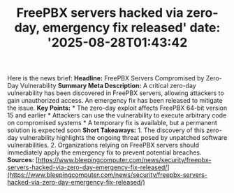﻿---
title: "FreePBX servers hacked via zero-day, emergency fix released'
date: '2025-08-28T01:43:42"
category: "Markets"
summary: ""
slug: "freepbx servers hacked via zeroday emergency fix released"
source_urls:
  - "https://www.bleepingcomputer.com/news/security/freepbx-servers-hacked-via-zero-day-emergency-fix-released/"
seo:
  title: "FreePBX servers hacked via zero-day, emergency fix released | Hash n Hedge'
  description: '"
  keywords: ["news", "markets", "brief"]
---
Here is the news brief:  **Headline:** FreePBX Servers Compromised by Zero-Day Vulnerability  **Summary Meta Description:** A critical zero-day vulnerability has been discovered in FreePBX servers, allowing attackers to gain unauthorized access. An emergency fix has been released to mitigate the issue.  **Key Points:**  * The zero-day exploit affects FreePBX 64-bit version 15 and earlier * Attackers can use the vulnerability to execute arbitrary code on compromised systems * A temporary fix is available, but a permanent solution is expected soon  **Short Takeaways:**  1. The discovery of this zero-day vulnerability highlights the ongoing threat posed by unpatched software vulnerabilities. 2. Organizations relying on FreePBX servers should immediately apply the emergency fix to prevent potential breaches.  **Sources:** [https://www.bleepingcomputer.com/news/security/freepbx-servers-hacked-via-zero-day-emergency-fix-released/](https://www.bleepingcomputer.com/news/security/freepbx-servers-hacked-via-zero-day-emergency-fix-released/) 
